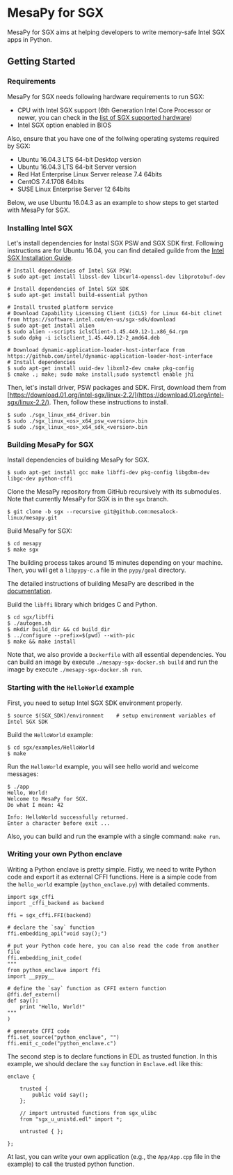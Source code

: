 # MesaPy for SGX

MesaPy for SGX aims at helping developers to write memory-safe Intel SGX apps in
Python.

## Getting Started

### Requirements

MesaPy for SGX needs following hardware requirements to run SGX:

- CPU with Intel SGX support (6th Generation Intel Core Processor or newer, you
  can check in the [list of SGX supported hardware](https://github.com/ayeks/SGX-hardware))
- Intel SGX option enabled in BIOS

Also, ensure that you have one of the follwing operating systems required by SGX:

- Ubuntu 16.04.3 LTS 64-bit Desktop version
- Ubuntu 16.04.3 LTS 64-bit Server version
- Red Hat Enterprise Linux Server release 7.4 64bits
- CentOS 7.4.1708 64bits
- SUSE Linux Enterprise Server 12 64bits

Below, we use Ubuntu 16.04.3 as an example to show steps to get started with
MesaPy for SGX.

### Installing Intel SGX

Let's install dependencies for Instal SGX PSW and SGX SDK first. Following instructions are
for Ubuntu 16.04, you can find detailed guilde from
the [Intel SGX Installation Guide](https://download.01.org/intel-sgx/linux-2.2/docs/Intel_SGX_Installation_Guide_Linux_2.2_Open_Source.pdf).

```
# Install dependencies of Intel SGX PSW:
$ sudo apt-get install libssl-dev libcurl4-openssl-dev libprotobuf-dev

# Install dependencies of Intel SGX SDK
$ sudo apt-get install build-essential python

# Install trusted platform service
# Download Capability Licensing Client (iCLS) for Linux 64-bit clinet from https://software.intel.com/en-us/sgx-sdk/download
$ sudo apt-get install alien
$ sudo alien --scripts iclsClient-1.45.449.12-1.x86_64.rpm
$ sudo dpkg -i iclsclient_1.45.449.12-2_amd64.deb

# Download dynamic-application-loader-host-interface from https://github.com/intel/dynamic-application-loader-host-interface
# Install dependencies
$ sudo apt-get install uuid-dev libxml2-dev cmake pkg-config
$ cmake .; make; sudo make install;sudo systemctl enable jhi
```

Then, let's install driver, PSW packages and SDK. First, download them from
[https://download.01.org/intel-sgx/linux-2.2/](https://download.01.org/intel-sgx/linux-2.2/).
Then, follow these instructions to install.

```
$ sudo ./sgx_linux_x64_driver.bin
$ sudo ./sgx_linux_<os>_x64_psw_<version>.bin
$ sudo ./sgx_linux_<os>_x64_sdk_<version>.bin
```

### Building MesaPy for SGX

Install dependencies of building MesaPy for SGX.

```
$ sudo apt-get install gcc make libffi-dev pkg-config libgdbm-dev libgc-dev python-cffi
```

Clone the MesaPy repository from GitHub recursively with its submodules. Note
that currently MesaPy for SGX is in the `sgx` branch.

```
$ git clone -b sgx --recursive git@github.com:mesalock-linux/mesapy.git
```

Build MesaPy for SGX:

```
$ cd mesapy
$ make sgx
```

The building process takes around 15 minutes depending on your machine.
Then, you will get a `libpypy-c.a` file in the `pypy/goal` directory.

The detailed instructions of building MesaPy are described in the
[documentation](https://docs.mesapy.org/building-from-source.html).

Build the `libffi` library which bridges C and Python.

```
$ cd sgx/libffi
$ ./autogen.sh
$ mkdir build_dir && cd build_dir
$ ../configure --prefix=$(pwd) --with-pic
$ make && make install
```

Note that, we also provide a `Dockerfile` with all essential dependencies.
You can build an image by execute `./mesapy-sgx-docker.sh build` and run the image
by execute `./mesapy-sgx-docker.sh run`.

### Starting with the `HelloWorld` example

First, you need to setup Intel SGX SDK environment properly.

```
$ source $(SGX_SDK)/environment    # setup environment variables of Intel SGX SDK
```

Build the `HelloWorld` example:

```
$ cd sgx/examples/HelloWorld
$ make
```

Run the `HelloWorld` example, you will see hello world and welcome messages:

```
$ ./app
Hello, World!
Welcome to MesaPy for SGX.
Do what I mean: 42

Info: HelloWorld successfully returned.
Enter a character before exit ...
```

Also, you can build and run the example with a single command: `make run`.

### Writing your own Python enclave

Writing a Python enclave is pretty simple. Fistly, we need to write Python code
and export it as external CFFI functions. Here is a simple code from the
`hello_world` example (`python_enclave.py`) with detailed comments.

```
import sgx_cffi
import _cffi_backend as backend

ffi = sgx_cffi.FFI(backend)

# declare the `say` function
ffi.embedding_api("void say();")

# put your Python code here, you can also read the code from another file
ffi.embedding_init_code(
"""
from python_enclave import ffi
import __pypy__

# define the `say` function as CFFI extern function
@ffi.def_extern()
def say():
    print "Hello, World!"
"""
)

# generate CFFI code
ffi.set_source("python_enclave", "")
ffi.emit_c_code("python_enclave.c")
```

The second step is to declare functions in EDL as trusted function. In this example,
we should declare the `say` function in `Enclave.edl` like this:

```
enclave {

    trusted {
        public void say();
    };

    // import untrusted functions from sgx_ulibc
    from "sgx_u_unistd.edl" import *;

    untrusted { };

};
```

At last, you can write your own application (e.g., the `App/App.cpp` file in the
example) to call the trusted python function.
